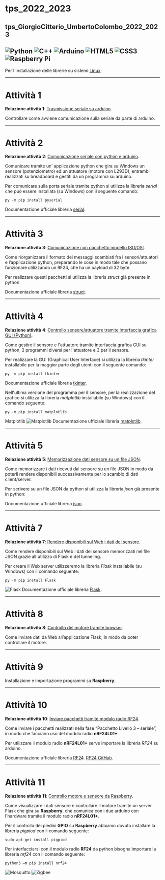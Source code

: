 # tps_2022_2023
tps_GiorgioCitterio_UmbertoColombo_2022_2023
---
![Python](https://img.shields.io/badge/python-3670A0?style=for-the-badge&logo=python&logoColor=ffdd54)
![C++](https://img.shields.io/badge/c++-%2300599C.svg?style=for-the-badge&logo=c%2B%2B&logoColor=white)
![Arduino](https://img.shields.io/badge/-Arduino-00979D?style=for-the-badge&logo=Arduino&logoColor=white)
![HTML5](https://img.shields.io/badge/html5-%23E34F26.svg?style=for-the-badge&logo=html5&logoColor=white)
![CSS3](https://img.shields.io/badge/css3-%231572B6.svg?style=for-the-badge&logo=css3&logoColor=white)
![Raspberry Pi](https://img.shields.io/badge/-RaspberryPi-C51A4A?style=for-the-badge&logo=Raspberry-Pi)
---

Per l'installazione delle librerie su sistemi [Linux](lib.md).

---

# Attività 1

**Relazione attività 1**: [Trasmissione seriale su arduino](01_TrasmissioneSerialeArduino/01_TrasmissioneSerialeArduino_Relazione.pdf).

Controllare come avviene comunicazione sulla seriale da parte di arduino.

---

# Attività 2

**Relazione attività 2**: [Comunicazione seriale con python e arduino](02_Python-2-Seriale/02_Python_2_Seriale_Relazione.pdf).

Comunicare tramite un' applicazione python che gira su Windows un sensore (potenziometro)  ed  un  attuatore  (motore  con 
L293D), entrambi realizzati su breadboard e gestiti da un programma su arduino.

Per comunicare sulla porta seriale tramite python si utilizza la libreria *serial* che può essere installata (su Windows) con il seguente comando:
```
py -m pip install pyserial
```

Documentazione ufficiale libreria [serial](https://pyserial.readthedocs.io/en/latest/pyserial.html).

---

# Attività 3

**Relazione attività 3**: [Comunicazione con pacchetto modello ISO/OSI](03_Python-3-Pacchetto_livello_3_7_del%20modello_ISO-OSI_su_seriale/03_Python_3_Pacchetto_livello_3_7_modello_ISOOSI_su_seriale_Relazione.pdf).

Come riorganizzare il formato dei messaggi scambiati fra i sensori/attuatori e l’applicazione python, preparando le cose in modo tale che possano funzionare utilizzando un RF24, che ha un payload di 32 byte.

Per realizzare questi pacchetti si utilizza la libreria *struct* già presente in python.

Documentazione ufficiale libreria [struct](https://docs.python.org/3/library/struct.html).

---

# Attività 4

**Relazione attività 4**: [Controllo sensore/attuatore tramite interfaccia grafica GUI (Python)](04_Python-4-GUI/04_Python_4_GUI_Relazione.pdf).

Come gestire il sensore e l'attuatore tramite interfaccia grafica GUI su python, 3 programmi diversi per l'attuatore e 3 per il sensore.

Per realizzare la GUI (Graphical User Interface) si utilizza la libreria *tkinter* installabile per la maggior parte degli utenti con il seguente comando:
```
py -m pip install tkinter
```

Documentazione ufficiale libreria [tkinter](https://docs.python.org/3/library/tk.html).

Nell'ultima versione del programma per il sensore, per la realizzazione del grafico si utilizza la libreria *matplotlib* installabile (su Windows) con il comando seguente:
```
py -m pip install matplotlib
```

Matplotlib 	![Matplotlib](https://img.shields.io/badge/Matplotlib-%23ffffff.svg?style=for-the-badge&logo=Matplotlib&logoColor=black)
Documentazione ufficiale libreria [matplotlib](https://matplotlib.org/).

---

# Attività 5

**Relazione attività 5**: [Memorizzazione dati sensore su un file JSON](05_Python-5-JSON/05_Python_5_JSON_Relazione.pdf).

Come memorizzare i dati ricevuti dal sensore su un file JSON in modo da poterli rendere disponibili successivamente per lo scambio di dati client/server.

Per scrivere su un file JSON da python si utilizza la libreria *json* già presente in python:

Documentazione ufficiale libreria [json](https://docs.python.org/3/library/json.html).

---

# Attività 7

**Relazione attività 7**: [Rendere disponibili sul Web i dati del sensore](07_Python-7-Flask/07_Python_7_Flask_Relazione.pdf).

Come rendere disponibili sul Web i dati del sensore memorizzati nel file JSON grazie all'utilizzo di Flask e del tunneling.

Per creare il Web server utilizzeremo la libreria *Flask* installabile (su Windows) con il comando seguente:
```
py -m pip install Flask
```
![Flask](https://img.shields.io/badge/flask-%23000.svg?style=for-the-badge&logo=flask&logoColor=white)
Documentazione ufficiale libreria [Flask](https://flask.palletsprojects.com/en/2.2.x/).

---

# Attività 8

**Relazione attività 8**: [Controllo del motore tramite browser](08_Python-8-Form/08_Python_8_Form_Relazione.pdf).

Come inviare dati da Web all’applicazione Flask, in modo da poter controllare il motore.

---

# Attività 9

Installazione e importazione programmi su **Raspberry**.

---

# Attività 10

**Relazione attività 10**: [Inviare pacchetti tramite modulo radio RF24](10_Pacchetto-RF24-Arduino/10_Pacchetto_RF24_Arduino_Relazione.pdf).

Come inviare i pacchetti realizzati nella fase “Pacchetto Livello 3 – seriale”, in modo che facciano uso del modulo radio **nRF24L01+**.

Per utilizzare il modulo radio **nRF24L01+** serve importare la libreria *RF24* su arduino.

Documentazione ufficiale libreria [RF24](https://nrf24.github.io/RF24/classRF24.html).
[RF24 GitHub](https://github.com/bjarne-hansen/py-nrf24).

---

# Attività 11

**Relazione attività 11**: [Controllo motore e sensore da Raspberry](11_Pacchetto-RF24-Raspberry/11_Pacchetto-RF24-Raspberry_Relazione.pdf).

Come visualizzare i dati sensore e controllare il motore tramite un server Flask che gira su **Raspberry**, che comunica con i due arduino con l'hardware tramite il modulo radio **nRF24L01+**.

Per il controllo dei piedini **GPIO** su **Raspberry** abbiamo dovuto installare la libreria *pigpiod* con il comando seguente:
```
sudo apt-get install pigpiod
```

Per interfacciarsi con il modulo radio **RF24** da python bisogna importare la libreria *nrf24* con il comando seguente:
```
python3 –m pip install nrf24  
```



![Mosquitto](https://img.shields.io/badge/mosquitto-%233C5280.svg?style=for-the-badge&logo=eclipsemosquitto&logoColor=white)
![Zigbee](https://img.shields.io/badge/zigbee-%23EB0443.svg?style=for-the-badge&logo=zigbee&logoColor=white)
